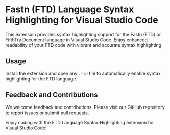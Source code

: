 # Fastn (FTD) Language Syntax Highlighting for Visual Studio Code

This extension provides syntax highlighting support for the Fastn (FTD) or FifthTry Document language in Visual Studio Code. Enjoy enhanced readability of your FTD code with vibrant and accurate syntax highlighting.

## Usage

Install the extension and open any `.ftd` file to automatically enable syntax highlighting for the FTD language.

## Feedback and Contributions

We welcome feedback and contributions. Please visit our GitHub repository to report issues or submit pull requests.

Enjoy coding with the FTD Language Syntax Highlighting extension for Visual Studio Code!
